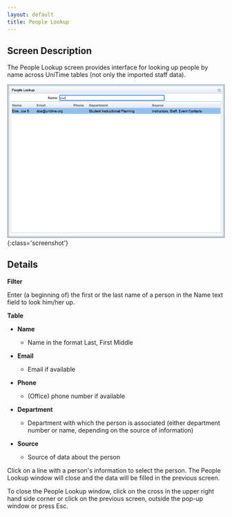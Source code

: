 ```yaml
---
layout: default
title: People Lookup
---
```



## Screen Description

The People Lookup screen provides interface for looking up people by name across UniTime tables (not only the imported staff data).

![People Lookup](images/people-lookup.png){:class='screenshot'}

## Details

**Filter**

Enter (a beginning of) the first or the last name of a person in the Name text field to look him/her up.

**Table**

* **Name**
	* Name in the format Last, First Middle

* **Email**
	* Email if available

* **Phone**
	* (Office) phone number if available

* **Department**
	* Department with which the person is associated (either department number or name, depending on the source of information)

* **Source**  
	* Source of data about the person

Click on a line with a person's information to select the person. The People Lookup window will close and the data will be filled in the previous screen.

To close the People Lookup window, click on the cross in the upper right hand side corner or click on the previous screen, outside the pop-up window or press Esc.
